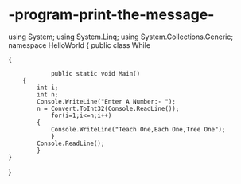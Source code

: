 # -program-print-the-message-
using System;
using System.Linq;
using System.Collections.Generic;
namespace HelloWorld
{
	public class While

	{

                public static void Main()
		{
			int i;
			int n;
			Console.WriteLine("Enter A Number:- ");
			n = Convert.ToInt32(Console.ReadLine());
     			for(i=1;i<=n;i++)
			{
				Console.WriteLine("Teach One,Each One,Tree One");
				}
			Console.ReadLine();
			}
	}
}
